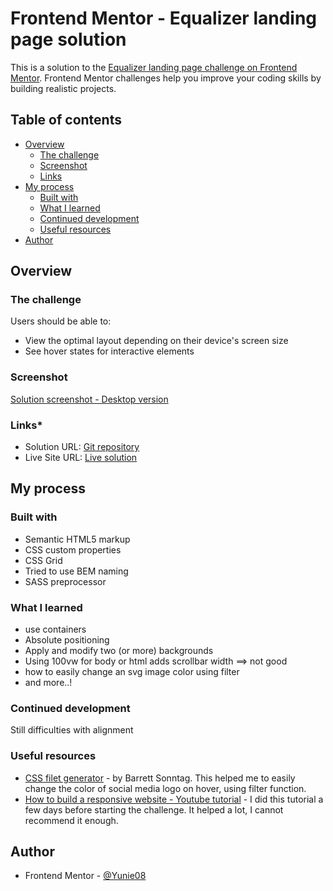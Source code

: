 # Frontend Mentor - Equalizer landing page solution

This is a solution to the [Equalizer landing page challenge on Frontend Mentor](https://www.frontendmentor.io/challenges/equalizer-landing-page-7VJ4gp3DE). Frontend Mentor challenges help you improve your coding skills by building realistic projects. 

## Table of contents

- [Overview](#overview)
  - [The challenge](#the-challenge)
  - [Screenshot](#screenshot)
  - [Links](#links)
- [My process](#my-process)
  - [Built with](#built-with)
  - [What I learned](#what-i-learned)
  - [Continued development](#continued-development)
  - [Useful resources](#useful-resources)
- [Author](#author)


## Overview

### The challenge

Users should be able to:

- View the optimal layout depending on their device's screen size
- See hover states for interactive elements

### Screenshot

[Solution screenshot - Desktop version](images\screenshot\solution-screenshot.png)

### Links*

- Solution URL: [Git repository](https://github.com/Yunie08/frontend-mentor-equalizer-landing-page-challenge.git)
- Live Site URL: [Live solution](https://competent-murdock-092515.netlify.app)

## My process

### Built with

- Semantic HTML5 markup
- CSS custom properties
- CSS Grid
- Tried to use BEM naming
- SASS preprocessor


### What I learned

- use containers
- Absolute positioning
- Apply and modify two (or more) backgrounds
- Using 100vw for body or html adds scrollbar width ==> not good
- how to easily change an svg image color using filter
- and more..!

### Continued development

Still difficulties with alignment

### Useful resources

- [CSS filet generator](https://codepen.io/sosuke/pen/Pjoqqp) - by Barrett Sonntag.  This helped me to easily change the color of social media logo on hover, using filter function.
- [How to build a responsive website - Youtube tutorial](https://www.youtube.com/watch?v=p0bGHP-PXD4) - I did this tutorial a few days before starting the challenge. It helped a lot, I cannot recommend it enough.

## Author

- Frontend Mentor - [@Yunie08](https://www.frontendmentor.io/profile/Yunie08)

